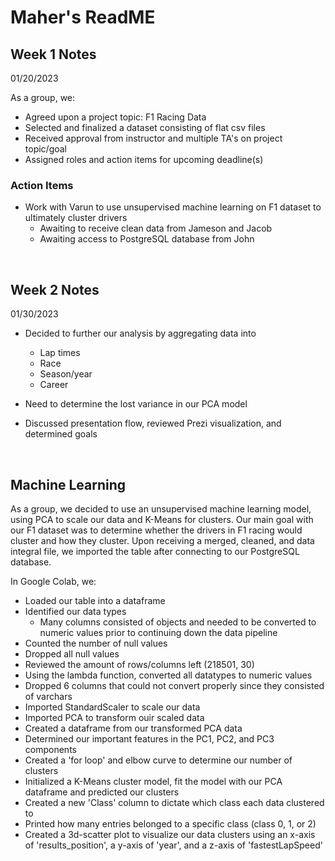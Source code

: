 # Maher's ReadME

## Week 1 Notes
01/20/2023

As a group, we:
- Agreed upon a project topic: F1 Racing Data
- Selected and finalized a dataset consisting of flat csv files
- Received approval from instructor and multiple TA's on project topic/goal
- Assigned roles and action items for upcoming deadline(s)



### Action Items
- Work with Varun to use unsupervised machine learning on F1 dataset to ultimately cluster drivers
    - Awaiting to receive clean data from Jameson and Jacob
    - Awaiting access to PostgreSQL database from John

<br>

## Week 2 Notes
01/30/2023
- Decided to further our analysis by aggregating data into
    - Lap times
    - Race
    - Season/year
    - Career

- Need to determine the lost variance in our PCA model
- Discussed presentation flow, reviewed Prezi visualization, and determined goals
    
<br>

## Machine Learning
 As a group, we decided to use an unsupervised machine learning model, using PCA to scale our data and K-Means for clusters. Our main goal with our F1 dataset was to determine whether the drivers in F1 racing would cluster and how they cluster. Upon receiving a merged, cleaned, and data integral file, we imported the table after connecting to our PostgreSQL database.

 In Google Colab, we:
 - Loaded our table into a dataframe
 - Identified our data types
    - Many columns consisted of objects and needed to be converted to numeric values prior to continuing down the data pipeline
 - Counted the number of null values
 - Dropped all null values
 - Reviewed the amount of rows/columns left (218501, 30)
 - Using the lambda function, converted all datatypes to numeric values
 - Dropped 6 columns that could not convert properly since they consisted of varchars
 - Imported StandardScaler to scale our data
 - Imported PCA to transform ouir scaled data
 - Created a dataframe from our transformed PCA data
 - Determined our important features in the PC1, PC2, and PC3 components
 - Created a 'for loop' and elbow curve to determine our number of clusters
 - Initialized a K-Means cluster model, fit the model with our PCA dataframe and predicted our clusters
 - Created a new 'Class' column to dictate which class each data clustered to
 - Printed how many entries belonged to a specific class (class 0, 1, or 2)
 - Created a 3d-scatter plot to visualize our data clusters using an x-axis of 'results_position', a y-axis of 'year', and a z-axis of 'fastestLapSpeed'
